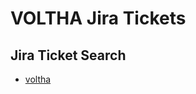 VOLTHA Jira Tickets
===================

Jira Ticket Search
------------------

- [voltha](https://jira.opencord.org/issues/?jql=(text%20~%20"voltha")%20AND%20(resolution%20IS%20EMPTY))
